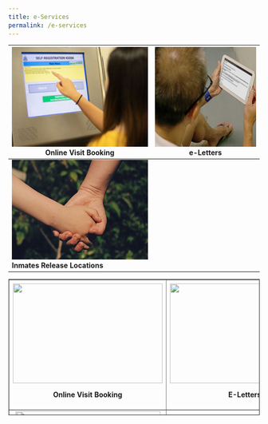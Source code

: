 ```yaml
---
title: e-Services
permalink: /e-services
---
```

|[<img style="width:300px;height:200px;" alt="" src="images/quicklinks-visit.jpg">](https://www.ipris.sps.gov.sg/sps-vms3-web/)**Online Visit Booking** | [<img style="width:300px;height:200px;" alt="" src="images/quicklinks4_eletters.jpg">](https://eservice.sps.gov.sg/eletters/#/landing)**e-Letters**| 
| -------- | -------- | 
|[<img style="width:300px;height:200px;" alt="" src="images/quicklinks-directrelease.jpg">](https://www.sps.gov.sg/connect-us/other-matters/inmates-release-locations)  **Inmates Release Locations** |      |


<table style="border-collapse: collapse; width: 100%; height: 273px;" border="1">
<tbody>
<tr style="height: 255px;">
<td style="width: 33.3333%; text-align: center; height: 255px;"><img style="display: block; margin-left: auto; margin-right: auto;" src="https://d33wubrfki0l68.cloudfront.net/1db1b3bb513ba074d225f9d0c109f97baaba8fa2/beaa1/images/quicklinks-visit.jpg" alt="" width="300" height="200" />
<p><strong>Online Visit Booking</strong></p>
</td>
<td style="width: 33.3333%; text-align: center; height: 255px;"><img style="display: block; margin-left: auto; margin-right: auto;" src="https://d33wubrfki0l68.cloudfront.net/76a27f5f3cc1f3d5cb6ea5ca401ffdd09ab7a1ef/9a82e/images/quicklinks4_eletters.jpg" alt="" width="300" height="200" />
<p><strong>E-Letters</strong></p>
</td>
</tr>
<tr style="height: 18px;">
<td style="width: 33.3333%; height: 18px;"><img style="display: block; margin-left: auto; margin-right: auto;" src="https://d33wubrfki0l68.cloudfront.net/1d926199ed83f4317dbf4b62d1d040f946c6bf6d/554a3/images/quicklinks-directrelease.jpg" alt="" width="291" height="200" />
<p style="text-align: center;"><strong>Inmate Release Location</strong></p>
</td>
<td style="width: 33.3333%; height: 18px;">&nbsp;</td>
</tr>
</tbody>
</table>